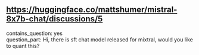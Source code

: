 ## https://huggingface.co/mattshumer/mistral-8x7b-chat/discussions/5

contains_question: yes  
question_part: Hi, there is sft chat model released for mixtral, would you like to quant this?